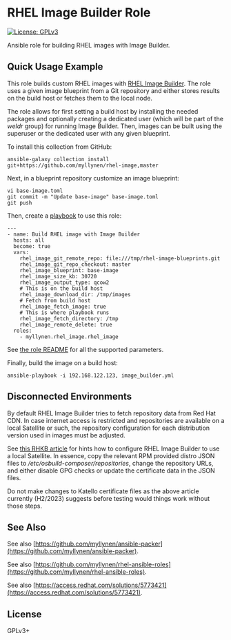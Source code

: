 # RHEL Image Builder Role

[![License: GPLv3](https://img.shields.io/badge/license-GPLv3-brightgreen.svg)](https://www.gnu.org/licenses/gpl-3.0)

Ansible role for building RHEL images with Image Builder.

## Quick Usage Example

This role builds custom RHEL images with
[RHEL Image Builder](https://access.redhat.com/documentation/en-us/red_hat_enterprise_linux/9/html/composing_a_customized_rhel_system_image/index).
The role uses a given image blueprint from a Git repository and either
stores results on the build host or fetches them to the local node.

The role allows for first setting a build host by installing the needed
packages and optionally creating a dedicated user (which will be part of
the _weldr_ group) for running Image Builder. Then, images can be built
using the superuser or the dedicated user with any given blueprint.

To install this collection from GitHub:

```
ansible-galaxy collection install git+https://github.com/myllynen/rhel-image,master
```

Next, in a blueprint repository customize an image blueprint:

```
vi base-image.toml
git commit -m "Update base-image" base-image.toml
git push
```

Then, create a [playbook](image_builder.yml) to use this role:

```
---
- name: Build RHEL image with Image Builder
  hosts: all
  become: true
  vars:
    rhel_image_git_remote_repo: file:///tmp/rhel-image-blueprints.git
    rhel_image_git_repo_checkout: master
    rhel_image_blueprint: base-image
    rhel_image_size_kb: 30720
    rhel_image_output_type: qcow2
    # This is on the build host
    rhel_image_download_dir: /tmp/images
    # Fetch from build host
    rhel_image_fetch_image: true
    # This is where playbook runs
    rhel_image_fetch_directory: /tmp
    rhel_image_remote_delete: true
  roles:
    - myllynen.rhel_image.rhel_image
```

See [the role README](roles/rhel_image/) for all the supported
parameters.

Finally, build the image on a build host:

```
ansible-playbook -i 192.168.122.123, image_builder.yml
```

## Disconnected Environments

By default RHEL Image Builder tries to fetch repository data from Red
Hat CDN. In case internet access is restricted and repositories are
available on a local Satellite or such, the repository configuration for
each distribution version used in images must be adjusted.

See [this RHKB article](https://access.redhat.com/solutions/5773421) for
hints how to configure RHEL Image Builder to use a local Satellite. In
essence, copy the relevant RPM provided distro JSON files to
_/etc/osbuild-composer/repositories_, change the repository URLs, and
either disable GPG checks or update the certificate data in the JSON
files.

Do not make changes to Katello certificate files as the above article
currently (H2/2023) suggests before testing would things work without
those steps.

## See Also

See also
[https://github.com/myllynen/ansible-packer](https://github.com/myllynen/ansible-packer).

See also
[https://github.com/myllynen/rhel-ansible-roles](https://github.com/myllynen/rhel-ansible-roles).

See also
[https://access.redhat.com/solutions/5773421](https://access.redhat.com/solutions/5773421).

## License

GPLv3+
